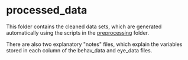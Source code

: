 
# processed_data

This folder contains the cleaned data sets, which are generated automatically using the scripts in the [preprocessing](preprocessing) folder. 

There are also two explanatory "notes" files, which explain the variables stored in each column of the behav_data and eye_data files.
